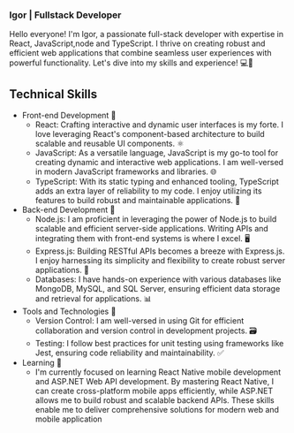 ### Igor | Fullstack Developer

Hello everyone! I'm Igor, a passionate full-stack developer with expertise in React, JavaScript,node and TypeScript. I thrive on creating robust and efficient web applications that combine seamless user experiences with powerful functionality. Let's dive into my skills and experience! 💻🚀

## Technical Skills
- Front-end Development 📔
  - React: Crafting interactive and dynamic user interfaces is my forte. I love leveraging React's component-based architecture to build scalable and reusable UI components. ⚛️
  - JavaScript: As a versatile language, JavaScript is my go-to tool for creating dynamic and interactive web applications. I am well-versed in modern JavaScript frameworks and libraries. 🌐
  - TypeScript: With its static typing and enhanced tooling, TypeScript adds an extra layer of reliability to my code. I enjoy utilizing its features to build robust and maintainable applications. 🚀
 - Back-end Development 🔴
   - Node.js: I am proficient in leveraging the power of Node.js to build scalable and efficient server-side applications. Writing APIs and integrating them with front-end systems is where I excel. 🖥️
   - Express.js: Building RESTful APIs becomes a breeze with Express.js. I enjoy harnessing its simplicity and flexibility to create robust server applications. 🚀
   - Databases: I have hands-on experience with various databases like MongoDB, MySQL, and SQL Server, ensuring efficient data storage and retrieval for applications. 📊
- Tools and Technologies 🔨
  - Version Control: I am well-versed in using Git for efficient collaboration and version control in development projects. 🗃️
  - Testing: I follow best practices for unit testing using frameworks like Jest, ensuring code reliability and maintainability. ✅
 - Learning 📕
   - I'm currently focused on learning React Native mobile development and ASP.NET Web API development. By mastering React Native, I can create cross-platform mobile apps efficiently, while ASP.NET allows me to build robust and scalable backend APIs. These skills enable me to deliver comprehensive solutions for modern web and mobile application
  
<!--
**Salemlumos/Salemlumos** is a ✨ _special_ ✨ repository because its `README.md` (this file) appears on your GitHub profile.

Here are some ideas to get you started:

- 🔭 I’m currently working on ...
- 🌱 I’m currently learning ...
- 👯 I’m looking to collaborate on ...
- 🤔 I’m looking for help with ...
- 💬 Ask me about ...
- 📫 How to reach me: ...
- 😄 Pronouns: ...
- ⚡ Fun fact: ...
-->
